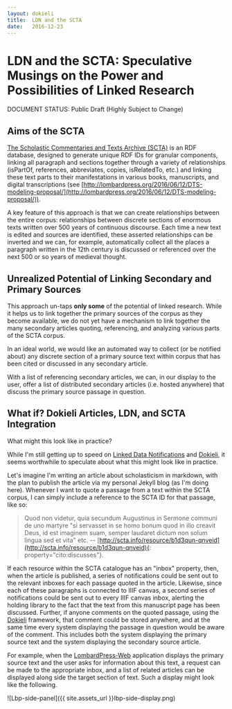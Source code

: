 ```yaml
---
layout: dokieli
title:  LDN and the SCTA
date:   2016-12-23
---
```

# LDN and the SCTA: Speculative Musings on the Power and Possibilities of Linked Research

DOCUMENT STATUS: Public Draft (Highly Subject to Change)

## Aims of the SCTA

[The Scholastic Commentaries and Texts Archive (SCTA)](http://scta.info) is an RDF database, designed to generate unique RDF IDs for granular components, linking all paragraph and sections together through a variety of relationships (isPartOf, references, abbreviates, copies, isRelatedTo, etc.) and linking these text parts to their manifestations in various books, manuscripts, and digital transcriptions (see [http://lombardpress.org/2016/06/12/DTS-modeling-proposal/](http://lombardpress.org/2016/06/12/DTS-modeling-proposal/)).

A key feature of this approach is that we can create relationships between the entire corpus: relationships between discrete sections of enormous texts written over 500 years of continuous discourse. Each time a new text is edited and sources are identified, these asserted relationships can be inverted and we can, for example, automatically collect all the places a paragraph written in the 12th century is discussed or referenced over the next 500 or so years of medieval thought.

## Unrealized Potential of Linking Secondary and Primary Sources

This approach un-taps **only some** of the potential of linked research. While it helps us to link together the primary sources of the corpus as they become available, we do not yet have a mechanism to link together the many secondary articles quoting, referencing, and analyzing various parts of the SCTA corpus.

In an ideal world, we would like an automated way to collect (or be notified about) any discrete section of a primary source text within corpus that has been cited or discussed in any secondary article.

With a list of referencing secondary articles, we can, in our display to the user, offer a list of distributed secondary articles (i.e. hosted anywhere) that discuss the primary source passage in question.


## What if? Dokieli Articles, LDN, and SCTA Integration

What might this look like in practice?

While I'm still getting up to speed on [Linked Data Notifications](https://www.w3.org/TR/ldn/) and [Dokieli](https://dokie.li/), it seems worthwhile to speculate about what this might look like in practice.

Let's imagine I'm writing an article about scholasticism in markdown, with the plan to publish the article via my personal Jekyll blog (as I'm doing here). Whenever I want to quote a passage from a text within the SCTA corpus, I can simply include a reference to the SCTA ID for that passage, like so:

> Quod non videtur, quia secundum Augustinus in Sermone communi de uno martyre "si servasset in se homo bonum quod in illo creavit Deus, id est imaginem suam, semper laudaret dictum non solum lingua sed et vita" etc. --
[http://scta.info/resource/b1d3qun-qnveid](http://scta.info/resource/b1d3qun-qnveid){: property="cito:discusses"}.



If each resource within the SCTA catalogue has an "inbox" property, then, when the article is published, a series of notifications could be sent out to the relevant inboxes for each passage quoted in the article. Likewise, since each of these paragraphs is connected to IIIF canvas, a second series of notifications could be sent out to every IIIF canvas inbox, alerting the holding library to the fact that the text from this manuscript page has been discussed. Further, if anyone comments on the quoted passage, using the [Dokieli](https://dokie.li/) framework, that comment could be stored anywhere, and at the same time every system displaying the passage in question would be aware of the comment. This includes both the system displaying the primary source text and the system displaying the secondary source article.

For example, when the [LombardPress-Web](http://scta.lombardpress.org) application displays the primary source text and the user asks for information about this text, a request can be made to the appropriate inbox, and a list of related articles can be displayed along side the target section of text. Such a display might look like the following.

![Lbp-side-panel]({{ site.assets_url }}lbp-side-display.png)
